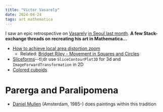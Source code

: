 ```yaml
---
title: "Victor Vasarely"
date: 2024-04-24
tags: art mathematica 
---
```


I saw an epic retrospective on [Vasarely](https://en.wikipedia.org/wiki/Victor_Vasarely) [in Seoul last month](https://sayart.net/news/view/1065586174174617).  **A few Stack-exchange threads on recreating his art in Mathematica...**

-  [How to achieve local area distortion zoom](https://mathematica.stackexchange.com/questions/292599/how-to-achieve-local-area-distortion-zoom)
    - Related:  [Bridget Riley - Movement in Squares and Circles](https://mathematica.stackexchange.com/questions/302187/bridget-riley-movement-in-squares-and-circles)
- [Sliceforms](https://mathematica.stackexchange.com/questions/297114/how-can-we-produce-sliceforms)--tl;dr use `SliceContourPlot3D` for 3d and `ImageForwardTransformation` in 2D 
- [Colored cuboids](https://mathematica.stackexchange.com/questions/297922/reproducing-two-of-victor-vasarelys-colored-cuboids-eroed-per-and-gestalt-bleu)

# Parerga and Paralipomena

- [Daniel Mullen](https://danielmullen.info) (Amsterdam, 1985-) does paintings within this tradition